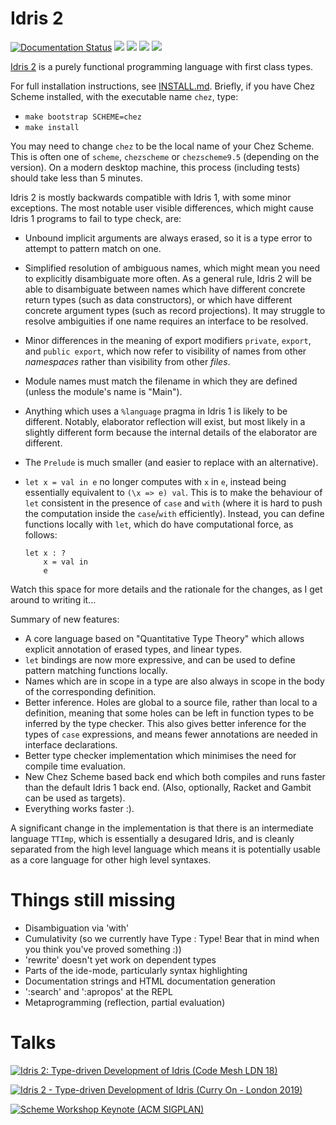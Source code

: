 Idris 2
=======

[![Documentation Status](https://readthedocs.org/projects/idris2/badge/?version=latest)](https://idris2.readthedocs.io/en/latest/?badge=latest)
[![](https://github.com/idris-lang/Idris2/workflows/Windows/badge.svg)](https://github.com/idris-lang/Idris2/actions?query=workflow%3A"Windows")
[![](https://github.com/idris-lang/Idris2/workflows/Ubuntu/badge.svg)](https://github.com/idris-lang/Idris2/actions?query=workflow%3A"Ubuntu")
[![](https://github.com/idris-lang/Idris2/workflows/Ubuntu%20Racket/badge.svg)](https://github.com/idris-lang/Idris2/actions?query=workflow%3A"Ubuntu+Racket")
[![](https://github.com/idris-lang/Idris2/workflows/macOS/badge.svg)](https://github.com/idris-lang/Idris2/actions?query=workflow%3A"macOS")

[Idris 2](https://idris-lang.org/) is a purely functional programming language
with first class types.

For full installation instructions, see [INSTALL.md](INSTALL.md).  Briefly, if
you have Chez Scheme installed, with the executable name `chez`, type:

* `make bootstrap SCHEME=chez`
* `make install`

You may need to change `chez` to be the local name of your Chez Scheme. This
is often one of `scheme`, `chezscheme` or `chezscheme9.5` (depending on the
version). On a modern desktop machine, this process (including tests)
should take less than 5 minutes.

Idris 2 is mostly backwards compatible with Idris 1, with some minor
exceptions. The most notable user visible differences, which might cause Idris
1 programs to fail to type check, are:

+ Unbound implicit arguments are always erased, so it is a type error to
  attempt to pattern match on one.
+ Simplified resolution of ambiguous names, which might mean you need to
  explicitly disambiguate more often. As a general rule, Idris 2 will be able
  to disambiguate between names which have different concrete return types
  (such as data constructors), or which have different concrete argument
  types (such as record projections). It may struggle to resolve ambiguities
  if one name requires an interface to be resolved.
+ Minor differences in the meaning of export modifiers `private`, `export`,
  and `public export`, which now refer to visibility of names from other
  *namespaces* rather than visibility from other *files*.
+ Module names must match the filename in which they are defined (unless
  the module's name is "Main").
+ Anything which uses a `%language` pragma in Idris 1 is likely to be different.
  Notably, elaborator reflection will exist, but most likely in a slightly
  different form because the internal details of the elaborator are different.
+ The `Prelude` is much smaller (and easier to replace with an alternative).
+ `let x = val in e` no longer computes with `x` in `e`, instead being
  essentially equivalent to `(\x => e) val`. This is to make the
  behaviour of `let` consistent in the presence of `case` and `with` (where
  it is hard to push the computation inside the `case`/`with` efficiently).
  Instead, you can define functions locally with `let`, which do have
  computational force, as follows:

      let x : ?
          x = val in
          e

Watch this space for more details and the rationale for the changes, as I
get around to writing it...

Summary of new features:

+ A core language based on "Quantitative Type Theory" which allows explicit
  annotation of erased types, and linear types.
+ `let` bindings are now more expressive, and can be used to define pattern
  matching functions locally.
+ Names which are in scope in a type are also always in scope in the body of
  the corresponding definition.
+ Better inference. Holes are global to a source file, rather than local to
  a definition, meaning that some holes can be left in function types to be
  inferred by the type checker. This also gives better inference for the types
  of `case` expressions, and means fewer annotations are needed in interface
  declarations.
+ Better type checker implementation which minimises the need for compile
  time evaluation.
+ New Chez Scheme based back end which both compiles and runs faster than the
  default Idris 1 back end. (Also, optionally, Racket and Gambit can be used
  as targets).
+ Everything works faster :).

A significant change in the implementation is that there is an intermediate
language `TTImp`, which is essentially a desugared Idris, and is cleanly
separated from the high level language which means it is potentially usable
as a core language for other high level syntaxes.

Things still missing
====================

+ Disambiguation via 'with'
+ Cumulativity (so we currently have Type : Type! Bear that in mind when you
  think you've proved something :))
+ 'rewrite' doesn't yet work on dependent types
+ Parts of the ide-mode, particularly syntax highlighting
+ Documentation strings and HTML documentation generation
+ ':search' and ':apropos' at the REPL
+ Metaprogramming (reflection, partial evaluation)

Talks
=====

[![Idris 2: Type-driven Development of Idris (Code Mesh LDN 18)](https://img.youtube.com/vi/mOtKD7ml0NU/0.jpg)](https://www.youtube.com/watch?v=mOtKD7ml0NU "Idris 2: Type-driven Development of Idris (Code Mesh LDN 18)")

[![Idris 2 - Type-driven Development of Idris (Curry On - London 2019)](https://img.youtube.com/vi/DRq2NgeFcO0/0.jpg)](https://www.youtube.com/watch?v=DRq2NgeFcO0 "Idris 2 - Type-driven Development of Idris (Curry On - London 2019)")

[![Scheme Workshop Keynote (ACM SIGPLAN)](https://img.youtube.com/vi/h9YAOaBWuIk/0.jpg)](https://www.youtube.com/watch?v=h9YAOaBWuIk "Scheme Workshop Keynote (ACM SIGPLAN)")
